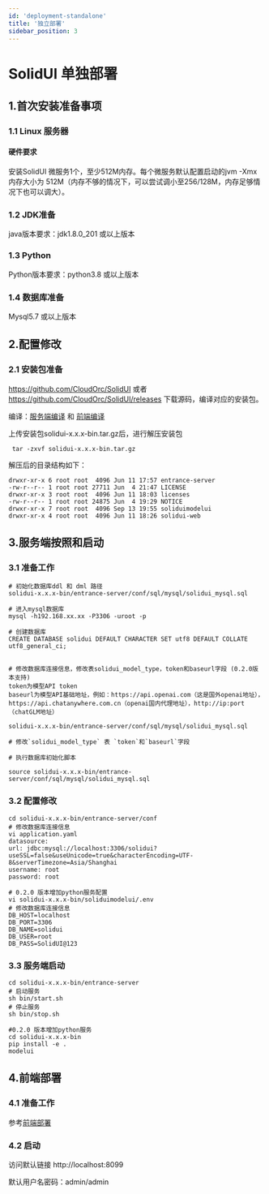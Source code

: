 ```yaml
---
id: 'deployment-standalone'
title: '独立部署'
sidebar_position: 3
---
```


# SolidUI 单独部署

## 1.首次安装准备事项
### 1.1 Linux 服务器

#### 硬件要求
安装SolidUI 微服务1个，至少512M内存。每个微服务默认配置启动的jvm -Xmx 内存大小为 512M（内存不够的情况下，可以尝试调小至256/128M，内存足够情况下也可以调大）。

### 1.2 JDK准备

java版本要求：jdk1.8.0_201 或以上版本

### 1.3 Python

Python版本要求：python3.8 或以上版本

### 1.4 数据库准备

Mysql5.7 或以上版本


## 2.配置修改
### 2.1 安装包准备

https://github.com/CloudOrc/SolidUI 或者 https://github.com/CloudOrc/SolidUI/releases 下载源码，编译对应的安装包。

编译：[服务端编译](/docs/development/development-server) 和 [前端编译](/docs/development/development-front)

上传安装包solidui-x.x.x-bin.tar.gz后，进行解压安装包

```shell script
 tar -zxvf solidui-x.x.x-bin.tar.gz
```

解压后的目录结构如下：
```shell script
drwxr-xr-x 6 root root  4096 Jun 11 17:57 entrance-server
-rw-r--r-- 1 root root 27711 Jun  4 21:47 LICENSE
drwxr-xr-x 3 root root  4096 Jun 11 18:03 licenses
-rw-r--r-- 1 root root 24875 Jun  4 19:29 NOTICE
drwxr-xr-x 7 root root  4096 Sep 13 19:55 soliduimodelui
drwxr-xr-x 4 root root  4096 Jun 11 18:26 solidui-web
```

## 3.服务端按照和启动

### 3.1 准备工作

```shell script
# 初始化数据库ddl 和 dml 路径
solidui-x.x.x-bin/entrance-server/conf/sql/mysql/solidui_mysql.sql

# 进入mysql数据库
mysql -h192.168.xx.xx -P3306 -uroot -p

# 创建数据库
CREATE DATABASE solidui DEFAULT CHARACTER SET utf8 DEFAULT COLLATE utf8_general_ci;


# 修改数据库连接信息，修改表solidui_model_type，token和baseurl字段 (0.2.0版本支持)
token为模型API token
baseurl为模型API基础地址，例如：https://api.openai.com（这是国外openai地址），https://api.chatanywhere.com.cn（openai国内代理地址），http://ip:port（chatGLM地址）

solidui-x.x.x-bin/entrance-server/conf/sql/mysql/solidui_mysql.sql

# 修改`solidui_model_type` 表 `token`和`baseurl`字段

# 执行数据库初始化脚本

source solidui-x.x.x-bin/entrance-server/conf/sql/mysql/solidui_mysql.sql

```

### 3.2 配置修改

```shell script
cd solidui-x.x.x-bin/entrance-server/conf
# 修改数据库连接信息
vi application.yaml
datasource:
url: jdbc:mysql://localhost:3306/solidui?useSSL=false&useUnicode=true&characterEncoding=UTF-8&serverTimezone=Asia/Shanghai
username: root
password: root

# 0.2.0 版本增加python服务配置
vi solidui-x.x.x-bin/soliduimodelui/.env
# 修改数据库连接信息
DB_HOST=localhost
DB_PORT=3306
DB_NAME=solidui
DB_USER=root
DB_PASS=SolidUI@123

```

### 3.3 服务端启动

```shell script
cd solidui-x.x.x-bin/entrance-server
# 启动服务
sh bin/start.sh
# 停止服务
sh bin/stop.sh

#0.2.0 版本增加python服务
cd solidui-x.x.x-bin
pip install -e .
modelui
```

## 4.前端部署

### 4.1 准备工作

参考[前端部署](deployment-web.md)

### 4.2 启动

访问默认链接 http://localhost:8099

默认用户名密码：admin/admin












